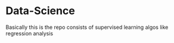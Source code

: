 # Data-Science
Basically this is the repo consists of supervised learning algos like regression analysis
